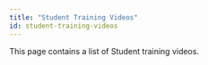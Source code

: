 ```yaml
---
title: "Student Training Videos"
id: student-training-videos
---
```


This page contains a list of Student training videos.